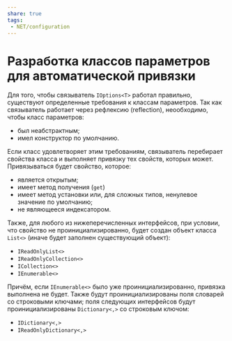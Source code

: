 ```yaml
---
share: true
tags:
 - NET/configuration
---
```

# Разработка классов параметров для автоматической привязки
Для того, чтобы связыватель `IOptions<T>` работал правильно, существуют определенные требования к классам параметров.
Так как связыватель работает через рефлексию (reflection), неообходимо, чтобы класс параметров:
- был неабстрактным;
- имел конструктор по умолчанию.

Если класс удовлетворяет этим требованиям, связыватель перебирает свойства класса и выполняет привязку тех свойств, которых может. Привязываться будет свойство, которое:
- является открытым;
- имеет метод получения (`get`)
- имеет метод установки или, для сложных типов, ненулевое значение по умолчанию;
- не являющееся индексатором.

Также, для любого из нижеперечисленных интерфейсов, при условии, что свойство не проинициализированно, будет создан объект класса `List<>` (иначе будет заполнен существующий объект):
- `IReadOnlyList<>`
- `IReadOnlyCollection<>`
- `ICollection<>`
- `IEnumerable<>`

Причём, если `IEnumerable<>` было уже проинициализированно, привязка выполнена не будет.
Также будут проинициализированы поля словарей со строковыми ключами; поля следующих интерфейсов будут проинициализированы `Dictionary<,>` со строковым ключом:
- `IDictionary<,>`
- `IReadOnlyDictionary<,>`